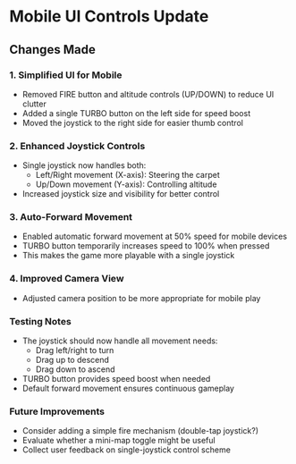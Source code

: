 # Mobile UI Controls Update

## Changes Made

### 1. Simplified UI for Mobile
- Removed FIRE button and altitude controls (UP/DOWN) to reduce UI clutter
- Added a single TURBO button on the left side for speed boost
- Moved the joystick to the right side for easier thumb control

### 2. Enhanced Joystick Controls
- Single joystick now handles both:
  - Left/Right movement (X-axis): Steering the carpet
  - Up/Down movement (Y-axis): Controlling altitude
- Increased joystick size and visibility for better control

### 3. Auto-Forward Movement
- Enabled automatic forward movement at 50% speed for mobile devices
- TURBO button temporarily increases speed to 100% when pressed
- This makes the game more playable with a single joystick

### 4. Improved Camera View
- Adjusted camera position to be more appropriate for mobile play

### Testing Notes
- The joystick should now handle all movement needs:
  - Drag left/right to turn
  - Drag up to descend
  - Drag down to ascend
- TURBO button provides speed boost when needed
- Default forward movement ensures continuous gameplay

### Future Improvements
- Consider adding a simple fire mechanism (double-tap joystick?)
- Evaluate whether a mini-map toggle might be useful
- Collect user feedback on single-joystick control scheme